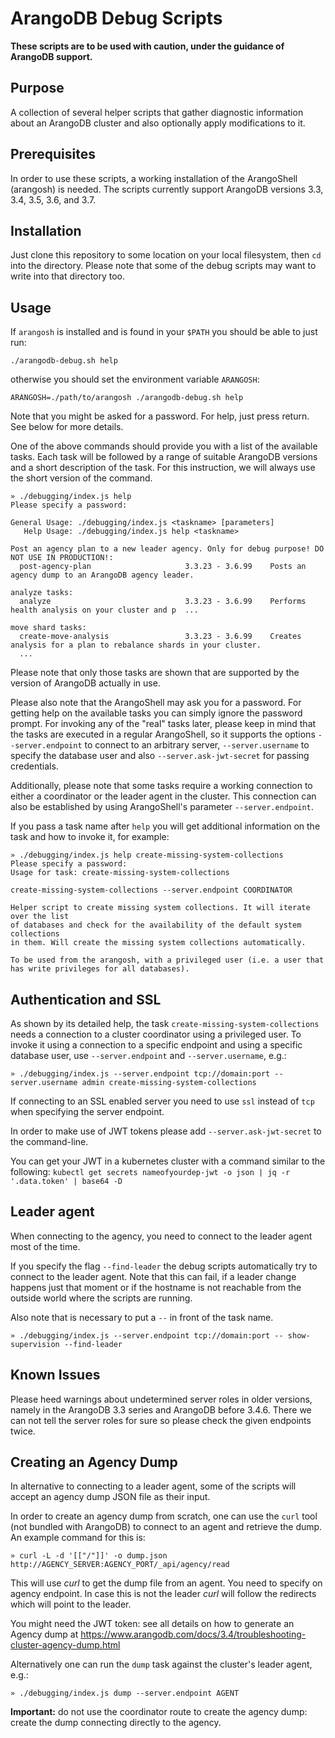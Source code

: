 # ArangoDB Debug Scripts

**These scripts are to be used with caution, under the guidance of ArangoDB support.**

## Purpose

A collection of several helper scripts that gather diagnostic information about
an ArangoDB cluster and also optionally apply modifications to it.

## Prerequisites

In order to use these scripts, a working installation of the ArangoShell
(arangosh) is needed. The scripts currently support ArangoDB versions 3.3, 3.4,
3.5, 3.6, and 3.7.

## Installation

Just clone this repository to some location on your local filesystem, then `cd`
into the directory. Please note that some of the debug scripts may want to write
into that directory too.

## Usage

If `arangosh` is installed and is found in your `$PATH` you should be able to
just run:

```
./arangodb-debug.sh help
```

otherwise you should set the environment variable `ARANGOSH`:

```
ARANGOSH=./path/to/arangosh ./arangodb-debug.sh help
```

Note that you might be asked for a password. For help, just press return. See
below for more details.

One of the above commands should provide you with a list of the available
tasks. Each task will be followed by a range of suitable ArangoDB versions and a
short description of the task. For this instruction, we will always use the
short version of the command.

```
» ./debugging/index.js help
Please specify a password:

General Usage: ./debugging/index.js <taskname> [parameters]
   Help Usage: ./debugging/index.js help <taskname>

Post an agency plan to a new leader agency. Only for debug purpose! DO NOT USE IN PRODUCTION!:
  post-agency-plan                     3.3.23 - 3.6.99    Posts an agency dump to an ArangoDB agency leader.

analyze tasks:
  analyze                              3.3.23 - 3.6.99    Performs health analysis on your cluster and p  ...

move shard tasks:
  create-move-analysis                 3.3.23 - 3.6.99    Creates analysis for a plan to rebalance shards in your cluster.
  ...
```

Please note that only those tasks are shown that are supported by the version of
ArangoDB actually in use.

Please also note that the ArangoShell may ask you for a password. For getting
help on the available tasks you can simply ignore the password prompt. For
invoking any of the "real" tasks later, please keep in mind that the tasks are
executed in a regular ArangoShell, so it supports the options
`--server.endpoint` to connect to an arbitrary server, `--server.username` to
specify the database user and also `--server.ask-jwt-secret` for passing
credentials.

Additionally, please note that some tasks require a working connection to either
a coordinator or the leader agent in the cluster. This connection can also be
established by using ArangoShell's parameter `--server.endpoint`.

If you pass a task name after `help` you will get additional information on the
task and how to invoke it, for example:

```
» ./debugging/index.js help create-missing-system-collections
Please specify a password:
Usage for task: create-missing-system-collections

create-missing-system-collections --server.endpoint COORDINATOR

Helper script to create missing system collections. It will iterate over the list
of databases and check for the availability of the default system collections
in them. Will create the missing system collections automatically.

To be used from the arangosh, with a privileged user (i.e. a user that
has write privileges for all databases).
```

## Authentication and SSL

As shown by its detailed help, the task `create-missing-system-collections` needs a
connection to a cluster coordinator using a privileged user. To invoke it using a
connection to a specific endpoint and using a specific database user, use `--server.endpoint`
and `--server.username`, e.g.:
```
» ./debugging/index.js --server.endpoint tcp://domain:port --server.username admin create-missing-system-collections
```

If connecting to an SSL enabled server you need to use `ssl` instead of `tcp` when
specifying the server endpoint.

In order to make use of JWT tokens please add `--server.ask-jwt-secret` to the command-line.

You can get your JWT in a kubernetes cluster with a command similar to the following:
`kubectl get secrets nameofyourdep-jwt -o json | jq -r '.data.token' | base64 -D`

## Leader agent

When connecting to the agency, you need to connect to the leader agent most of the
time.

If you specify the flag `--find-leader` the debug scripts automatically try to connect
to the leader agent. Note that this can fail, if a leader change happens just that moment
or if the hostname is not reachable from the outside world where the scripts are running.

Also note that is necessary to put a `--` in front of the task name.

```
» ./debugging/index.js --server.endpoint tcp://domain:port -- show-supervision --find-leader
```

## Known Issues

Please heed warnings about undetermined server roles in older versions, namely in the
ArangoDB 3.3 series and ArangoDB before 3.4.6.
There we can not tell the server roles for sure so please check the
given endpoints twice.

## Creating an Agency Dump

In alternative to connecting to a leader agent, some of the scripts will accept an agency dump JSON
file as their input.

In order to create an agency dump from scratch, one can use the `curl` tool (not bundled
with ArangoDB) to connect to an agent and retrieve the dump.
An example command for this is:

```
» curl -L -d '[["/"]]' -o dump.json http://AGENCY_SERVER:AGENCY_PORT/_api/agency/read
```

This will use *curl* to get the dump file from an agent. You need to specify on
agency endpoint. In case this is not the leader *curl* will follow the redirects
which will point to the leader.

You might need the JWT token: see all details on how to generate an Agency dump at
https://www.arangodb.com/docs/3.4/troubleshooting-cluster-agency-dump.html

Alternatively one can run the `dump` task against the cluster's leader agent, e.g.:
```
» ./debugging/index.js dump --server.endpoint AGENT
```

**Important:** do not use the coordinator route to create the agency dump: create the dump
connecting directly to the agency.
